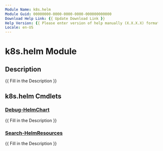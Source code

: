 ```yaml
---
Module Name: k8s.helm
Module Guid: 00000000-0000-0000-0000-000000000000
Download Help Link: {{ Update Download Link }}
Help Version: {{ Please enter version of help manually (X.X.X.X) format }}
Locale: en-US
---
```


# k8s.helm Module
## Description
{{ Fill in the Description }}

## k8s.helm Cmdlets
### [Debug-HelmChart](Debug-HelmChart.md)
{{ Fill in the Description }}

### [Search-HelmResources](Search-HelmResources.md)
{{ Fill in the Description }}

